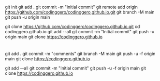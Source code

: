 git init
git add .
git commit -m "initial commit"
git remote add origin https://github.com/codinggero/codinggero.github.io.git
git branch -M main
git push -u origin main

git clone https://github.com/codinggero/codinggero.github.io.git
cd codinggero.github.io
git add --all
git commit -m "Initial commit"
git push -u origin main
git clone https://codinggero.github.io

#

git add .
git commit -m "comments"
git branch -M main
git push -u -f origin main
git clone https://codinggero.github.io

git add --all
git commit -m "Initial commit"
git push -u -f origin main
git clone https://codinggero.github.io
